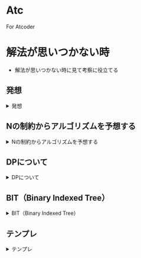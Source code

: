 # Atc
For Atcoder

# 解法が思いつかない時
- 解法が思いつかない時に見て考察に役立てる

## 発想
<details><summary>発想</summary><div>

- まず愚直に全探索を考える
    - その途中でDPなどの解法を思いつきやすくなったりする
- やることを分割する
- 何かを固定する
    - 固定するものが計算量につながることはよくある
    - 愚直は2^Nでも1つずつ固定していく解法はよくある
- 対称性を見出す
    - 2次元のものを1次元ずつ処理
- 不変量に注目
    - 将棋の角のように、x座標+y座標の偶奇が変わらないもの
    - 操作で何かを+1して何かを-1する、など合計がかわらないもの
    - 約数の交換で積が変わらないもの
- 操作系
    - 操作の順番を入れ替えても結果が変わらないか
    - 操作を逆順に考える
    - 操作結果の同値類を考える
        - 考えられる同値類の数が1e5付近までならメモ化やDPが使えるかも
- 数え上げ系
    - DPできないか考えてみる
    - いくつかの数列があり、平均が K となる組み合わせを求めるときは、
        - 「合計値が K × 個数」となる組み合わせ
        - 「元の値をすべて-K した数列で、合計値が 0」となる組み合わせ
        -  というように変更すると考えやすくなることがあります。
- 区間系
    - 左右両方から累積情報を前処理する
        - というかBITとかセグ木を使わない時は基本累積以外手はない
    - いもす法で区間和を求める方法もある
        - 座標圧縮することもありそう
    - 区間和に対応しているBITもあるらしい
    - 区間の削除、圧縮、合成をするときは区間DPが使えることも
- 不偏ゲームはGrundy数を考える
    - [Grundy数](https://algo-logic.info/combinatorial-games/)
    - Nimにおいて山が一つでコインが一つという状態の勝敗から考え始め、頑張って一般化して法則を導き出す、部分ゲームを考えるのは大事
- 二分探索
    - f(x)=yが単調増加ならyを決め打ちして二分探索に持っていける
- 余事象
    - 全体の場合の数から余事象の数を引く
- K番目の数を求める
    - 要素の値が小さければBITなどで出せる
    - 二分探索もよく使う
- xorを桁ごとに考える
    - xor が「繰り上がりのない足し算」ということは、ある桁がどんな数であっても、xorをして他の桁に影響を与えることがありません。
    - 故に、xor を何度も使用する問題には「桁ごとにxorを計算して最後にまとめる」という手法が使えることがあります。特定の桁において、xorをする数それぞれで1が出現する回数が偶数なら最終的な答えは0、奇数なら1になります。
- マンハッタン距離
    - 45度回転させる
- 差の最小化は中央値を使うのがよい
- グラフ
    - エッジケースの考え方
        - パスグラフ（直線上に繋げたグラフ）
        - スターグラフ（一つの頂点から、他のすべての頂点に1つずつ辺が出ているグラフ）
        - 完全グラフ（任意の２頂点間に辺があるグラフ）
        - 完全二部グラフ（二部グラフのうち、可能な限り辺をつないだもの）
パスグラフに少し辺を足したグラフ
- 何らかの最大化
    - 二分探索
    - 選択肢が少ないほうから見て貪欲法
- 積の総和は和の積になる、数学ゲー
- かっこ列は"("で+1、")"で-1と考える
    - 最後に0になる
    - 途中でマイナスにならない
- 選ぶ要素の間隔をK開けて、K=1~nを求めるなど
    - 調和級数をうまいことやると1個あたりO(logN)で求められるらしい
    
</div></details>

## Nの制約からアルゴリズムを予想する
<details><summary>Nの制約からアルゴリズムを予想する</summary><div>

### N=8
- 順列全探索 O(N*N!)

### N=10~20
- bit全探索 O(2^N)
- 包除原理とかも
- bitDP O(2^N*N^2)

### N=30~40
- 半分全列挙 O(N*2^(N/2))

### N=50
- 4重ループ O(N^4)

### N=300~500
- 3重ループ O(N^3)

### N=1000
- 2重ループと二分探索など O(N^2logN)

### N=3000
- 2重ループ O(N^2)

### N=10^5
- ソートなど O(NlogN)

---

### N=10^9~10^18
- Ai=1e9のときは座標圧縮など

### N>10^18
- 桁ごとに考える

---

### 小さいmodがある場合
- modワールドを考える

### 意味深な定数
- 2種類の状態、じゃんけん、4等分、10進法の最後の桁などなど定数を見いだせるもの

</div></details>

## DPについて
<details><summary>DPについて</summary><div>

- 動的計画法のこと。ナップサックや部分和問題を解ける
- ちなみに部分和問題で和がX以上などの条件になる場合はmin(dp[X], dp[i+Ai])みたいになる
- うまいこと漸化式を立てることによって計算量O(N)で解けるようにするのが基本
- [drkenさんの記事](https://qiita.com/drken/items/a5e6fe22863b7992efdb)

### ナップサック問題
- dp[i個目の品物][重さがwを超えない]
    - i番目までの品物の中から重さがwを超えないように選んだ時の価値の総和の最大値
- 品物の個数をi、重さをw、価値の総和をvalueで持っている
- 半分全列挙とも組み合わせられそう

### 部分和問題
- 数字を何個か選んで総和をXにすることができるか
    - dp[0]=1で始め、dp[i]にboolを入れていく
    - 計算量はO(N*X)
- 多次元になることもある

### 部分和数え上げ問題
- 部分和の答えが何通りあるか
    - dp[0]=1で始め、dp[i]に整数を入れていく。添え字の大きいほうから処理するとバグらない

### 最小個数部分和問題
- 部分和を作れる最小個数を求める
    - valueに今までに使った個数を入れるとうまくいく

### 最長共通部分列 (LCS) 問題
- 2次元DPの一種
    - sの部分文字列とtの部分文字列で等しいもののうち最長のもの
    - O(|s|*|t|)

### 最小コスト弾性マッチング問題
- これもDPの一種

### レーベンシュタイン距離 (diffコマンド)
- これも
- リンク先にコードあり

### 発電計画問題
正の整数 T が与えられ、t=0,...,T−1t=0,...,T−1 のそれぞれについて時刻 [t,t+1][t,t+1] の間に発電装置をオンにするかオフにするかを決める必要がある。発電計画においてオンになっている区間が [l0,r0][l0,r0], [l1,r1][l1,r1], ..., [lk−1,rk−1][lk−1,rk−1] (0≤l0<r0<l1<r1<⋯<lk−1<rk−1≤T)(0≤l0<r0<l1<r1<⋯<lk−1<rk−1≤T) であった場合の利得は、各 i,ji,j (0≤i<j≤T)(0≤i<j≤T) に対して定義された値 g[i][j]g[i][j] を用いて、g[l0][r0]+g[l1][r1]+⋯+g[lk−1][rk−1]g[l0][r0]+g[l1][r1]+⋯+g[lk−1][rk−1] で与えられる。発電計画を最適化して得られる利得の最大値を求めよ。

### 分かち書き
- 文章を単語ごとに区切る作業

### 区間 DP
- 行列積問題
- 最適二分探索木問題
- randomized quicksort における swap 回数の期待値 (SRM486 DIV1 Medium QuickSort)
- iwi問題 (TDPC I - イゥイ)
- 回文の何か
- 四則とか
- (余裕あったら) Monge性とか

### bit DP
- 巡回セールスマン問題
- 完全マッチングの数え上げ問題
- トポロジカルソートの数え上げ問題 (ABC 041 D 徒競走)
- タイル色塗り (SRM532 DIV2 Hard DengklekPaintingSquares)
- 数え上げお姉さん問題

</div></details>

## BIT（Binary Indexed Tree）
<details><summary>BIT（Binary Indexed Tree）</summary><div>

### https://algo-logic.info/binary-indexed-tree/
- 1点加算 O(logN)
- 区間加算（RAQ: Range Add Query） O(logN)
- BIT上での二分探索 O(logN)
- 転倒数 O(NlogN)
- w番目に小さい要素を取得 O(logN)
- 2次元のBITも考えられる

</div></details>

## テンプレ
<details><summary>テンプレ</summary><div>

</div></details>